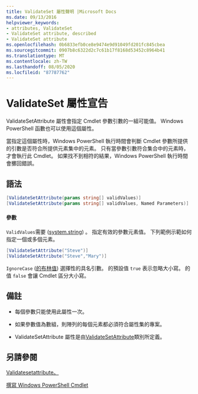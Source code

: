 ```yaml
---
title: ValidateSet 屬性聲明 |Microsoft Docs
ms.date: 09/13/2016
helpviewer_keywords:
- attributes, ValidateSet
- ValidateSet attribute, described
- ValidateSet attribute
ms.openlocfilehash: 0b6833efb0ce8e9474e9d91049fd201fc845cbea
ms.sourcegitcommit: 0907b8c6322d2c7c61b17f8168d53452c8964b41
ms.translationtype: MT
ms.contentlocale: zh-TW
ms.lasthandoff: 08/05/2020
ms.locfileid: "87787762"
---
```

# <a name="validateset-attribute-declaration"></a>ValidateSet 屬性宣告

ValidateSetAttribute 屬性會指定 Cmdlet 參數引數的一組可能值。 Windows PowerShell 函數也可以使用這個屬性。

當指定這個屬性時，Windows PowerShell 執行時間會判斷 Cmdlet 參數所提供的引數是否符合所提供元素集中的元素。 只有當參數引數符合集合中的元素時，才會執行此 Cmdlet。 如果找不到相符的結果，Windows PowerShell 執行時間會擲回錯誤。

## <a name="syntax"></a>語法

```csharp
[ValidateSetAttribute(params string[] validValues)]
[ValidateSetAttribute(params string[] validValues, Named Parameters)]
```

#### <a name="parameters"></a>參數

`ValidValues`需要 ([system.string](/dotnet/api/System.String)) 。 指定有效的參數元素值。 下列範例示範如何指定一個或多個元素。

```csharp
[ValidateSetAttribute("Steve")]
[ValidateSetAttribute("Steve","Mary")]
```

`IgnoreCase` ([的布林值](/dotnet/api/System.Boolean)) 選擇性的具名引數。 的預設值 `true` 表示忽略大小寫。 的值 `false` 會讓 Cmdlet 區分大小寫。

## <a name="remarks"></a>備註

- 每個參數只能使用此屬性一次。

- 如果參數值為數組，則陣列的每個元素都必須符合屬性集的專案。

- ValidateSetAttribute 屬性是由[ValidateSetAttribute](/dotnet/api/System.Management.Automation.ValidateSetAttribute)類別所定義。

## <a name="see-also"></a>另請參閱

[Validatesetattribute。](/dotnet/api/System.Management.Automation.ValidateSetAttribute)

[撰寫 Windows PowerShell Cmdlet](./writing-a-windows-powershell-cmdlet.md)
